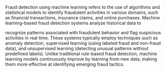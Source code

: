 Fraud detection using machine learning refers to the use of algorithms and statistical models to identify fraudulent activities in various domains, 
such as financial transactions, insurance claims, and online purchases. Machine learning-based fraud detection systems analyze historical data to 

recognize patterns associated with fraudulent behavior and flag suspicious activities in real time.
These systems typically employ techniques such as anomaly detection, supervised learning (using labeled fraud and non-fraud data), 
and unsupervised learning (detecting unusual patterns without predefined labels). Unlike traditional rule-based fraud detection, 
machine learning models continuously improve by learning from new data, making them more effective at identifying emerging fraud tactics.

